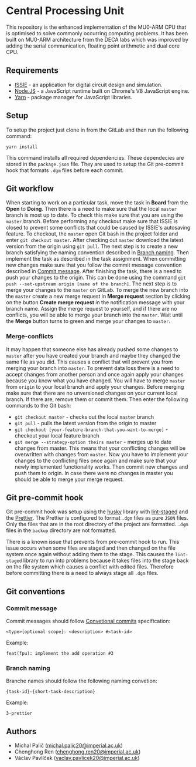 # Central Processing Unit

This repository is the enhanced implementation of the MU0-ARM CPU that is optimised to solve commonly occurring computing problems. It has been built on MU0-ARM architecture from the DECA labs which was improved by adding the serial communication, floating point arithmetic and dual core CPU.

## Requirements

- [ISSIE](https://github.com/tomcl/issie) - an application for digital circuit design and simulation.
- [Node.JS](https://nodejs.org/en/) - a JavaScript runtime built on Chrome's V8 JavaScript engine.
- [Yarn](https://yarnpkg.com/) - package manager for JavaScript libraries.

## Setup

To setup the project just clone in from the GitLab and then run the following command:

```
yarn install
```

This command installs all required dependencies. These dependecies are stored in the `package.json` file. They are used to setup the Git pre-commit hook that formats `.dgm` files before each commit.

## Git workflow

When starting to work on a particular task, move the task in **Board** from the **Open** to **Doing**. Then there is a need to make sure that the local `master` branch is most up to date. To check this make sure that you are using the `master` branch. Before performing any checkout make sure that ISSIE is closed to prevent some conflicts that could be caused by ISSIE's autosaving feature. To checkout, the `master` open Git bash in the project folder and enter `git checkout master`. After checking out `master` download the latest version from the origin using `git pull`. The next step is to create a new branch satisfying the naming convention described in [Branch naming](#branch-naming). Then implement the task as described in the task assignment. When committing new changes make sure that you follow the commit message convention described in [Commit message](#commit-message). After finishing the task, there is a need to push your changes to the origin. This can be done using the command `git push --set-upstream origin [name of the branch]`. The next step is to merge your changes to the `master` on GitLab. To merge the new branch into the `master` create a new merge request in **Merge request** section by clicking on the button **Create merge request** in the notification message with your branch name. Assign the merge request to yourself, and if there are no conflicts, you will be able to merge your branch into the `master`. Wait until the **Merge** button turns to green and merge your changes to `master`.

### Merge-conflicts

It may happen that someone else has already pushed some changes to `master` after you have created your branch and maybe they changed the same file as you did. This causes a conflict that will prevent you from merging your branch into `master`. To prevent data loss there is a need to accept changes from another person and once again apply your changes because you know what you have changed. You will have to merge `master` from `origin` to your local branch and apply your changes. Before merging make sure that there are no unversioned changes on your current local branch. If there are, remove them or commit them. Then enter the following commands to the Git bash:

- `git checkout master` - checks out the local `master` branch
- `git pull` - pulls the latest version from the origin to master
- `git checkout [your-feature-branch-that-you-want-to-merge]` - checkout your local feature branch
- `git merge --strategy-option theirs master` - merges up to date changes from master. This means that your conflicting changes will be overwritten with changes from `master`. Now you have to implement your changes to the conflicting files once again and make sure that your newly implemented functionality works. Then commit new changes and push them to origin. In case there were no changes in master you should be able to merge your merge request.

## Git pre-commit hook

Git pre-commit hook was setup using the [husky](https://github.com/typicode/husky) library with [lint-staged](https://github.com/okonet/lint-staged) and the [Prettier](https://prettier.io/). The Prettier is configured to format `.dgm` files as pure `JSON` files. Only the files that are in the root directory of the project are formatted. `.dgm` files in the `backup` directory are not formatted.

There is a known issue that prevents from pre-commit hook to run. This issue occurs when some files are staged and then changed on the file system once again without adding them to the stage. This causes the `lint-staged` library to run into problems because it takes files into the stage back on the file system which causes a conflict with edited files. Therefore before committing there is a need to always stage all `.dgm` files.

## Git conventions

### Commit message

Commit messages should follow [Convetional commits](www.conventionalcommits.org) specification:

```
<type>[optional scope]: <description> #<task-id>
```

Example:

```
feat(fpu): implement the add operation #3
```

### Branch naming

Branche names should follow the following namimg convetion:

```
{task-id}-{short-task-description}
```

Example:

```
3-prettier
```

## Authors
- Michal Palič ([michal.palic20@imperial.ac.uk](mailto:michal.palic20@imperial.ac.uk))
- Chenghong Ren ([chenghong.ren20@imperial.ac.uk](mailto:chenghong.ren20@imperial.ac.uk))
- Václav Pavlíček ([vaclav.pavlicek20@imperial.ac.uk](mailto:vaclav.pavlicek20@imperial.ac.uk))